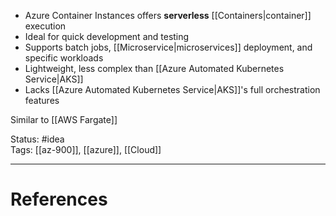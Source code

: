 - Azure Container Instances offers **serverless** [[Containers|container]] execution
- ﻿﻿Ideal for quick development and testing
- ﻿﻿Supports batch jobs, [[Microservice|microservices]] deployment, and specific workloads
- ﻿﻿Lightweight, less complex than [[Azure Automated Kubernetes Service|AKS]]
- ﻿﻿Lacks [[Azure Automated Kubernetes Service|AKS]]'s full orchestration features

Similar to [[AWS Fargate]]

Status: #idea  
Tags: [[az-900]], [[azure]], [[Cloud]]  

---
# References